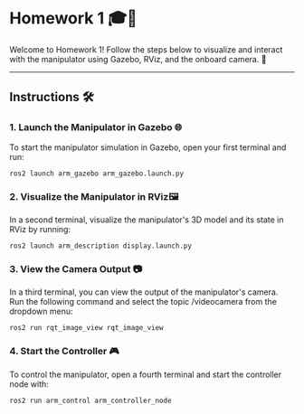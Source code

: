 # **Homework 1** 🎓🤖

Welcome to Homework 1! Follow the steps below to visualize and interact with the manipulator using Gazebo, RViz, and the onboard camera. 🚀

---

## **Instructions** 🛠️

### **1. Launch the Manipulator in Gazebo** 🌐
To start the manipulator simulation in Gazebo, open your first terminal and run:

```
ros2 launch arm_gazebo arm_gazebo.launch.py
```
### **2. Visualize the Manipulator in RViz**🖼️

In a second terminal, visualize the manipulator's 3D model and its state in RViz by running:
```
ros2 launch arm_description display.launch.py
```
### **3. View the Camera Output** 📷

In a third terminal, you can view the output of the manipulator's camera. Run the following command and select the topic /videocamera from the dropdown menu:
```
ros2 run rqt_image_view rqt_image_view
```
### **4. Start the Controller** 🎮

To control the manipulator, open a fourth terminal and start the controller node with:
```
ros2 run arm_control arm_controller_node
```
